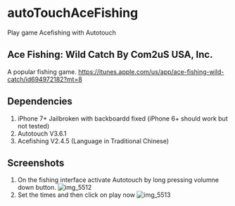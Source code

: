 # autoTouchAceFishing
Play game Acefishing with Autotouch

## Ace Fishing: Wild Catch By Com2uS USA, Inc.
A popular fishing game.
https://itunes.apple.com/us/app/ace-fishing-wild-catch/id694972182?mt=8

## Dependencies
1. iPhone 7+ Jailbroken with backboardd fixed (iPhone 6+ should work but not tested)
2. Autotouch V3.6.1
3. Acefishing V2.4.5 (Language in Traditional Chinese)

## Screenshots
1. On the fishing interface activate Autotouch by long pressing volumne down button.
![img_5512](https://cloud.githubusercontent.com/assets/16481229/24788082/266956fe-1b9e-11e7-98ae-a4f921a68218.PNG)
2. Set the times and then click on play now
![img_5513](https://cloud.githubusercontent.com/assets/16481229/24788083/2669d57a-1b9e-11e7-9584-f0c97066ecdc.PNG)

